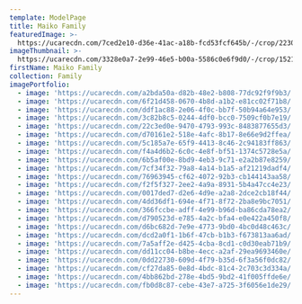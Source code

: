 ```yaml
---
template: ModelPage
title: Maiko Family
featuredImage: >-
  https://ucarecdn.com/7ced2e10-d36e-41ac-a18b-fcd53fcf645b/-/crop/2230x1287/128,0/-/preview/
imageThumbnail: >-
  https://ucarecdn.com/3328e0a7-2e99-46e5-b00a-5586c0e6f9d0/-/crop/1521x1632/491,0/-/preview/
firstName: Maiko Family
collection: Family
imagePortfolio:
  - image: 'https://ucarecdn.com/a2bda50a-d82b-48e2-b808-77dc92f9f9b3/'
  - image: 'https://ucarecdn.com/6f21d458-0670-4b8d-a1b2-e81cc02f71b8/'
  - image: 'https://ucarecdn.com/ddf1ac88-2e06-4f0c-bb7f-50b94a64e953/'
  - image: 'https://ucarecdn.com/3c82b8c5-0244-4df0-bcc0-7509cf0b7e19/'
  - image: 'https://ucarecdn.com/22c3ed0e-9470-4793-993c-8483877655d3/'
  - image: 'https://ucarecdn.com/d70161e2-518e-4afc-8b17-8e66e9d2ffea/'
  - image: 'https://ucarecdn.com/5c185a7e-65f9-4413-8c46-2c94183ff863/'
  - image: 'https://ucarecdn.com/f4a4d6b2-6c0c-4e8f-bf51-1374c5728e5a/'
  - image: 'https://ucarecdn.com/6b5af00e-8bd9-4eb3-9c71-e2a2b87e8259/'
  - image: 'https://ucarecdn.com/7cf34f32-79a8-4a14-b1a5-af21219dadf4/'
  - image: 'https://ucarecdn.com/76963945-cf62-4072-92b3-cb144143aa58/'
  - image: 'https://ucarecdn.com/f2f5f327-2ee2-4a9a-8931-5b4a47cc4e23/'
  - image: 'https://ucarecdn.com/0017ded7-d2e6-4d9e-a2a8-2dce2cb18f44/'
  - image: 'https://ucarecdn.com/4dd36df1-694e-4f71-8f72-2ba8e9bc7051/'
  - image: 'https://ucarecdn.com/366fccbe-adff-4e99-b96d-ba86cda78ea2/'
  - image: 'https://ucarecdn.com/d790523d-e785-4a2c-bfa4-e0e422a450f8/'
  - image: 'https://ucarecdn.com/d6bc682d-7e9e-4773-9bd0-4bc0d48c463c/'
  - image: 'https://ucarecdn.com/dcd2a0f1-1b6f-47cb-b1b3-f673813aa6ad/'
  - image: 'https://ucarecdn.com/7a5aff2e-d425-4cba-8cd1-c0d30eab71b9/'
  - image: 'https://ucarecdn.com/dd11cc04-b8be-4ecc-a2af-29ea9693460e/'
  - image: 'https://ucarecdn.com/0dd22730-609d-4f79-b35d-6f3a56f0dc82/'
  - image: 'https://ucarecdn.com/cf27da85-0e8d-4bdc-81c4-2c703c3d334a/'
  - image: 'https://ucarecdn.com/4bb862bd-278e-4bd5-9bd2-41f005ffde6e/'
  - image: 'https://ucarecdn.com/fb0d8c87-cebe-43e7-a725-3f6056e1de29/'
---
```


